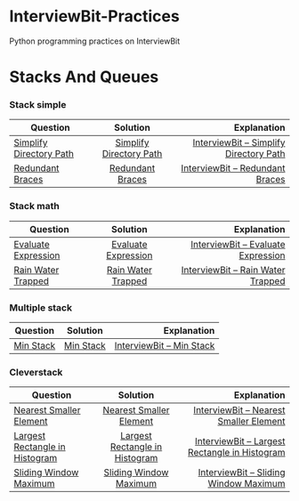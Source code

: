 # InterviewBit-Practices
Python programming practices on InterviewBit

# Stacks And Queues
### Stack simple
| Question        | Solution           | Explanation  |
| ------------- |:-------------:| -----:|
|[Simplify Directory Path](https://www.interviewbit.com/problems/simplify-directory-path/)|[Simplify Directory Path](https://github.com/woodyko3234/InterviewBit-Practices/blob/master/Stacks%20And%20Queues/Stack%20simple/Simplify_Directory_Path.py)|[InterviewBit – Simplify Directory Path](https://python5566.wordpress.com/2019/09/12/interviewbit-simplify-directory-path/)|
|[Redundant Braces](https://www.interviewbit.com/problems/redundant-braces/)|[Redundant Braces](https://github.com/woodyko3234/InterviewBit-Practices/blob/master/Stacks%20And%20Queues/Stack%20simple/Redundant_Braces.py)|[InterviewBit – Redundant Braces](https://python5566.wordpress.com/2019/09/13/interviewbit-redundant-braces/)|

### Stack math
| Question        | Solution           | Explanation  |
| ------------- |:-------------:| -----:|
|[Evaluate Expression](https://www.interviewbit.com/problems/evaluate-expression/)|[Evaluate Expression](https://github.com/woodyko3234/InterviewBit-Practices/blob/master/Stacks%20And%20Queues/Stack%20math/Evaluate_Expression.py)|[InterviewBit – Evaluate Expression](https://python5566.wordpress.com/2019/09/17/interviewbit-evaluate-expression/)|
|[Rain Water Trapped](https://www.interviewbit.com/problems/rain-water-trapped/)|[Rain Water Trapped](https://github.com/woodyko3234/InterviewBit-Practices/blob/master/Stacks%20And%20Queues/Stack%20math/Rain_Water_Trapped.py)|[InterviewBit – Rain Water Trapped](https://python5566.wordpress.com/2019/09/18/interviewbit-rain-water-trapped/)|

### Multiple stack
| Question        | Solution           | Explanation  |
| ------------- |:-------------:| -----:|
|[Min Stack](https://www.interviewbit.com/problems/min-stack/)|[Min Stack](https://github.com/woodyko3234/InterviewBit-Practices/blob/master/Stacks%20And%20Queues/Multiple%20stack/Min_Stack.py)|[InterviewBit – Min Stack](https://python5566.wordpress.com/2019/09/18/interviewbit-min-stack/)|

### Cleverstack
| Question        | Solution           | Explanation  |
| ------------- |:-------------:| -----:|
|[Nearest Smaller Element](https://www.interviewbit.com/problems/nearest-smaller-element/)|[Nearest Smaller Element](https://github.com/woodyko3234/InterviewBit-Practices/blob/master/Stacks%20And%20Queues/Cleverstack/Nearest_Smaller_Element.py)|[InterviewBit – Nearest Smaller Element](https://python5566.wordpress.com/2019/09/19/interviewbit-nearest-smaller-element/)|
|[Largest Rectangle in Histogram](https://www.interviewbit.com/problems/largest-rectangle-in-histogram/)|[Largest Rectangle in Histogram](https://github.com/woodyko3234/InterviewBit-Practices/blob/master/Stacks%20And%20Queues/Cleverstack/Largest_Rectangle_in_Histogram.py)|[InterviewBit – Largest Rectangle in Histogram](https://python5566.wordpress.com/2019/09/19/interviewbit-largest-rectangle-in-histogram/)|
|[Sliding Window Maximum](https://www.interviewbit.com/problems/sliding-window-maximum/)|[Sliding Window Maximum](https://github.com/woodyko3234/InterviewBit-Practices/blob/master/Stacks%20And%20Queues/Cleverstack/Sliding_Window_Maximum.py)|[InterviewBit – Sliding Window Maximum](https://python5566.wordpress.com/2019/09/19/interviewbit-sliding-window-maximum/)|
